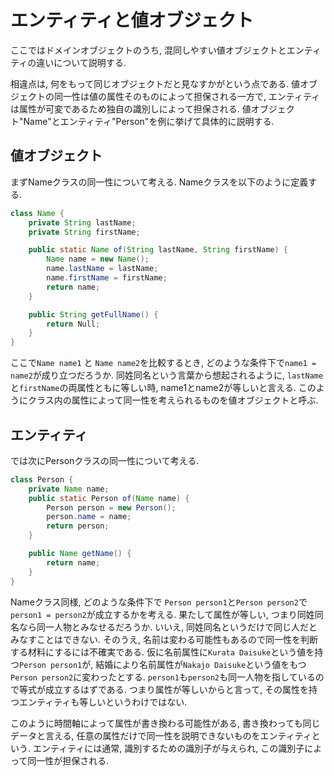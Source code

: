 # エンティティと値オブジェクト
ここではドメインオブジェクトのうち, 混同しやすい値オブジェクトとエンティティの違いについて説明する.

相違点は, 何をもって同じオブジェクトだと見なすかがという点である.
値オブジェクトの同一性は値の属性そのものによって担保される一方で, エンティティは属性が可変であるため独自の識別しによって担保される.
値オブジェクト"Name"とエンティティ"Person"を例に挙げて具体的に説明する.

## 値オブジェクト
まずNameクラスの同一性について考える.
Nameクラスを以下のように定義する.

```java
class Name {
	private String lastName;
	private String firstName;

	public static Name of(String lastName, String firstName) {
		Name name = new Name();
		name.lastName = lastName;
		name.firstName = firstName;
		return name;
	}

	public String getFullName() {
		return Null;
	}
}
```

ここで`Name name1` と `Name name2`を比較するとき, どのような条件下で`name1 = name2`が成り立つだろうか.
同姓同名という言葉から想起されるように, `lastName`と`firstName`の両属性ともに等しい時, name1とname2が等しいと言える.
このようにクラス内の属性によって同一性を考えられるものを値オブジェクトと呼ぶ.


## エンティティ
では次にPersonクラスの同一性について考える.
```java
class Person {
	private Name name;
	public static Person of(Name name) {
		Person person = new Person();
		person.name = name;
		return person;
	}

	public Name getName() {
		return name;
	}
}
```

Nameクラス同様, どのような条件下で `Person person1`と`Person person2`で`person1 = person2`が成立するかを考える.
果たして属性が等しい, つまり同姓同名なら同一人物とみなせるだろうか.
いいえ, 同姓同名というだけで同じ人だとみなすことはできない. そのうえ, 名前は変わる可能性もあるので同一性を判断する材料にするには不確実である.
仮に名前属性に`Kurata Daisuke`という値を持つ`Person person1`が, 結婚により名前属性が`Nakajo Daisuke`という値をもつ`Person person2`に変わったとする.
`person1`も`person2`も同一人物を指しているので等式が成立するはずである.
つまり属性が等しいからと言って, その属性を持つエンティティも等しいというわけではない.

このように時間軸によって属性が書き換わる可能性がある, 書き換わっても同じデータと言える, 任意の属性だけで同一性を説明できないものをエンティティという.
エンティティには通常, 識別するための識別子が与えられ, この識別子によって同一性が担保される.
